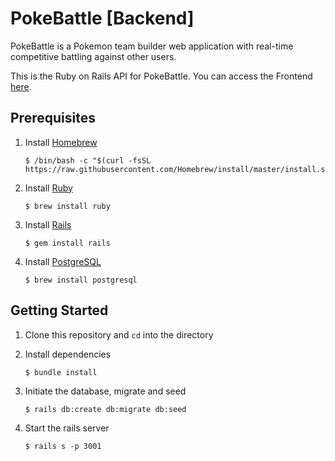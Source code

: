 # PokeBattle [Backend]


PokeBattle is a Pokemon team builder web application with real-time competitive battling against other users.

This is the Ruby on Rails API for PokeBattle. You can access the Frontend [here](https://github.com/PeaWarrior/PokeBattle-backend).


## Prerequisites

1. Install [Homebrew](https://brew.sh/)

    ```console
   $ /bin/bash -c "$(curl -fsSL https://raw.githubusercontent.com/Homebrew/install/master/install.sh)"
    ```

2. Install [Ruby](https://www.ruby-lang.org/en/)

    ```console
    $ brew install ruby
    ```

3. Install [Rails](https://rubyonrails.org/)
    ```console
    $ gem install rails
    ```

4. Install [PostgreSQL](https://www.postgresql.org/)

    ```console
    $ brew install postgresql
    ```

## Getting Started

1. Clone this repository and `cd` into the directory

2. Install dependencies

    ```console
    $ bundle install
    ```
    
3. Initiate the database, migrate and seed

    ```console
    $ rails db:create db:migrate db:seed
    ```

4. Start the rails server

    ```console
    $ rails s -p 3001
    ```